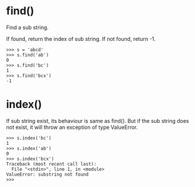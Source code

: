 # find()

Find a sub string.

If found, return the index of sub string. If not found, return -1.

	>>> s = 'abcd'
	>>> s.find('ab')
	0
	>>> s.find('bc')
	1
	>>> s.find('bcx')
	-1

# index()

If sub string exist, its behaviour is same as find(). But if the sub string does not exist, it will throw an exception of type ValueError.

	>>> s.index('bc')
	1
	>>> s.index('ab')
	0
	>>> s.index('bcx')
	Traceback (most recent call last):
	  File "<stdin>", line 1, in <module>
	ValueError: substring not found
	>>> 

